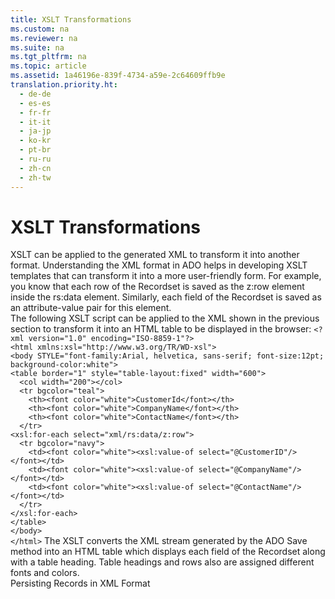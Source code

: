 ```yaml
---
title: XSLT Transformations
ms.custom: na
ms.reviewer: na
ms.suite: na
ms.tgt_pltfrm: na
ms.topic: article
ms.assetid: 1a46196e-839f-4734-a59e-2c64609ffb9e
translation.priority.ht: 
  - de-de
  - es-es
  - fr-fr
  - it-it
  - ja-jp
  - ko-kr
  - pt-br
  - ru-ru
  - zh-cn
  - zh-tw
---
```

# XSLT Transformations
<?xml version="1.0" encoding="utf-8"?>
<developerConceptualDocument xmlns="http://ddue.schemas.microsoft.com/authoring/2003/5" xmlns:xlink="http://www.w3.org/1999/xlink" xmlns:xsi="http://www.w3.org/2001/XMLSchema-instance" xsi:schemaLocation="http://ddue.schemas.microsoft.com/authoring/2003/5 http://dduestorage.blob.core.windows.net/ddueschema/developer.xsd">
  <introduction>
    <para>XSLT can be applied to the generated XML to transform it into another format. Understanding the XML format in ADO helps in developing XSLT templates that can transform it into a more user-friendly form.</para>
    <para>For example, you know that each row of the Recordset is saved as the z:row element inside the rs:data element. Similarly, each field of the Recordset is saved as an attribute-value pair for this element.</para>
  </introduction>
  <section>
    <title>Remarks</title>
    <content>
      <para>The following XSLT script can be applied to the XML shown in the previous section to transform it into an HTML table to be displayed in the browser:</para>
      <code>&lt;?xml version="1.0" encoding="ISO-8859-1"?&gt;
&lt;html xmlns:xsl="http://www.w3.org/TR/WD-xsl"&gt;
&lt;body STYLE="font-family:Arial, helvetica, sans-serif; font-size:12pt; background-color:white"&gt;
&lt;table border="1" style="table-layout:fixed" width="600"&gt;
  &lt;col width="200"&gt;&lt;/col&gt;
  &lt;tr bgcolor="teal"&gt;
    &lt;th&gt;&lt;font color="white"&gt;CustomerId&lt;/font&gt;&lt;/th&gt;
    &lt;th&gt;&lt;font color="white"&gt;CompanyName&lt;/font&gt;&lt;/th&gt;
    &lt;th&gt;&lt;font color="white"&gt;ContactName&lt;/font&gt;&lt;/th&gt;
  &lt;/tr&gt;
&lt;xsl:for-each select="xml/rs:data/z:row"&gt;
  &lt;tr bgcolor="navy"&gt;
    &lt;td&gt;&lt;font color="white"&gt;&lt;xsl:value-of select="@CustomerID"/&gt;&lt;/font&gt;&lt;/td&gt;
    &lt;td&gt;&lt;font color="white"&gt;&lt;xsl:value-of select="@CompanyName"/&gt;&lt;/font&gt;&lt;/td&gt;
    &lt;td&gt;&lt;font color="white"&gt;&lt;xsl:value-of select="@ContactName"/&gt;&lt;/font&gt;&lt;/td&gt; 
  &lt;/tr&gt;
&lt;/xsl:for-each&gt;
&lt;/table&gt;
&lt;/body&gt;
&lt;/html&gt;</code>
      <para>The XSLT converts the XML stream generated by the ADO Save method into an HTML table which displays each field of the Recordset along with a table heading. Table headings and rows also are assigned different fonts and colors.</para>
    </content>
  </section>
  <relatedTopics>
<link xlink:href="f3113ec4-ae31-428f-89c6-bc1024f128ea">Persisting Records in XML Format</link>
</relatedTopics>
</developerConceptualDocument>